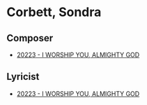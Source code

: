 # Corbett, Sondra

## Composer

- [20223 - I WORSHIP YOU, ALMIGHTY GOD](/hymns/20223.md)

## Lyricist

- [20223 - I WORSHIP YOU, ALMIGHTY GOD](/hymns/20223.md)

